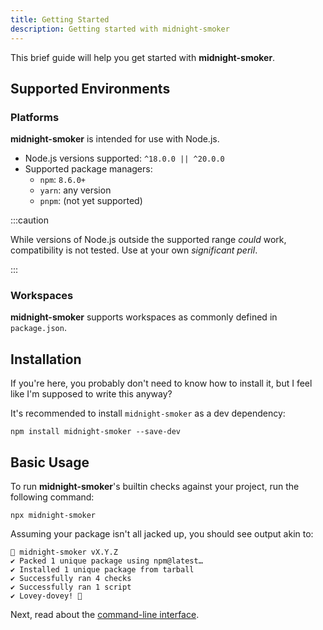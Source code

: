 ```yaml
---
title: Getting Started
description: Getting started with midnight-smoker
---
```


This brief guide will help you get started with **midnight-smoker**.

## Supported Environments

### Platforms

**midnight-smoker** is intended for use with Node.js.

- Node.js versions supported: `^18.0.0 || ^20.0.0`
- Supported package managers:
  - `npm`: `8.6.0+`
  - `yarn`: any version
  - `pnpm`: (not yet supported)

:::caution

While versions of Node.js outside the supported range _could_ work, compatibility is not tested. Use at your own _significant peril_.

:::

### Workspaces

**midnight-smoker** supports workspaces as commonly defined in `package.json`.

## Installation

If you're here, you probably don't need to know how to install it, but I feel like I'm supposed to write this anyway?

It's recommended to install `midnight-smoker` as a dev dependency:

```shell title="Installing midnight-smoker"
npm install midnight-smoker --save-dev
```

## Basic Usage

To run **midnight-smoker**'s builtin checks against your project, run the following command:

```shell title="Run midnight-smoker"
npx midnight-smoker
```

Assuming your package isn't all jacked up, you should see output akin to:

```text title="midnight-smoker happy path output"
💨 midnight-smoker vX.Y.Z
✔ Packed 1 unique package using npm@latest…
✔ Installed 1 unique package from tarball
✔ Successfully ran 4 checks
✔ Successfully ran 1 script
✔ Lovey-dovey! 💖
```

Next, read about the [command-line interface](/guides/cli).

